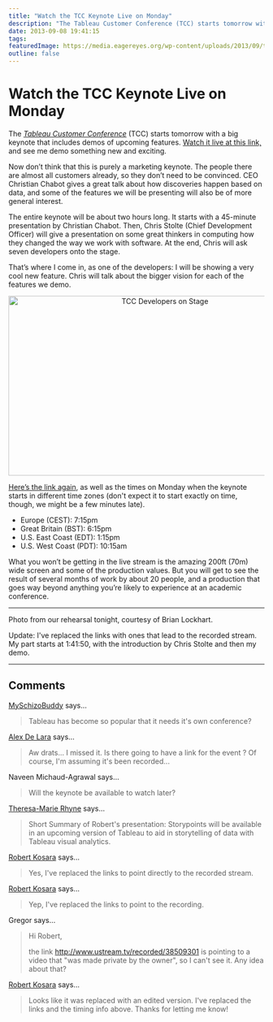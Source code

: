 ```yaml
---
title: "Watch the TCC Keynote Live on Monday"
description: "The Tableau Customer Conference (TCC) starts tomorrow with a big keynote that includes demos of upcoming features. Watch it live at this link, and see me demo something new and exciting."
date: 2013-09-08 19:41:15
tags: 
featuredImage: https://media.eagereyes.org/wp-content/uploads/2013/09/tcc-devs-on-stage.jpg
outline: false
---
```


# Watch the TCC Keynote Live on Monday

The <a href="http://tcc13.tableauconference.com/"><em>Tableau Customer Conference</em></a> (TCC) starts tomorrow with a big keynote that includes demos of upcoming features. <a href="http://www.ustream.tv/recorded/39494039">Watch it live at this link,</a> and see me demo something new and exciting.

Now don’t think that this is purely a marketing keynote. The people there are almost all customers already, so they don’t need to be convinced. CEO Christian Chabot gives a great talk about how discoveries happen based on data, and some of the features we will be presenting will also be of more general interest.

The entire keynote will be about two hours long. It starts with a 45-minute presentation by Christian Chabot. Then, Chris Stolte (Chief Development Officer) will give a presentation on some great thinkers in computing how they changed the way we work with software. At the end, Chris will ask seven developers onto the stage.

That’s where I come in, as one of the developers: I will be showing a very cool new feature. Chris will talk about the bigger vision for each of the features we demo.

<p align="center"><img class="aligncenter size-full wp-image-2605" alt="TCC Developers on Stage" src="https://media.eagereyes.org/wp-content/uploads/2013/09/tcc-devs-on-stage.jpg" width="600" height="354" /></p>

<a href="http://www.ustream.tv/recorded/39494039">Here’s the link again</a>, as well as the times on Monday when the keynote starts in different time zones (don't expect it to start exactly on time, though, we might be a few minutes late).

<ul>
    <li>Europe (CEST): 7:15pm</li>
    <li>Great Britain (BST): 6:15pm</li>
    <li>U.S. East Coast (EDT): 1:15pm</li>
    <li>U.S. West Coast (PDT): 10:15am</li>
</ul>

What you won’t be getting in the live stream is the amazing 200ft (70m) wide screen and some of the production values. But you will get to see the result of several months of work by about 20 people, and a production that goes way beyond anything you’re likely to experience at an academic conference.

<hr />

Photo from our rehearsal tonight, courtesy of Brian Lockhart.

Update: I've replaced the links with ones that lead to the recorded stream. My part starts at 1:41:50, with the introduction by Chris Stolte and then my demo.


<PostedBy />


<aside class="comments">

---
## Comments

<a href="http://gravatar.com/myschizobuddy" rel="nofollow noopener" target="_blank">MySchizoBuddy</a> says…
>	Tableau has become so popular that it needs it's own conference?

<a href="https://plus.google.com/114156875901089210081" rel="nofollow noopener" target="_blank">Alex De Lara</a> says…
>	Aw drats... I missed it. Is there going to have a link for the event ? Of course, I'm assuming it's been recorded...

Naveen Michaud-Agrawal says…
>	Will the keynote be available to watch later?

<a href="http://theresamarierhyne.com/Theresa-Marie_Rhynes_Viewpoint/Welcome.html" rel="nofollow noopener" target="_blank">Theresa-Marie Rhyne</a> says…
>	Short Summary of Robert's presentation:  Storypoints will be available in an upcoming version of Tableau to aid in storytelling of data with Tableau visual analytics.

<a href="/about" rel="nofollow noopener" target="_blank">Robert Kosara</a> says…
>	Yes, I've replaced the links to point directly to the recorded stream.

<a href="/about" rel="nofollow noopener" target="_blank">Robert Kosara</a> says…
>	Yep, I've replaced the links to point to the recording.

Gregor says…
>	Hi Robert,
>	
>	the link http://www.ustream.tv/recorded/38509301 is pointing to a video that "was made private by the owner", so I can't see it. Any idea about that?

<a href="/about" rel="nofollow noopener" target="_blank">Robert Kosara</a> says…
>	Looks like it was replaced with an edited version. I've replaced the links and the timing info above. Thanks for letting me know!

</aside>

